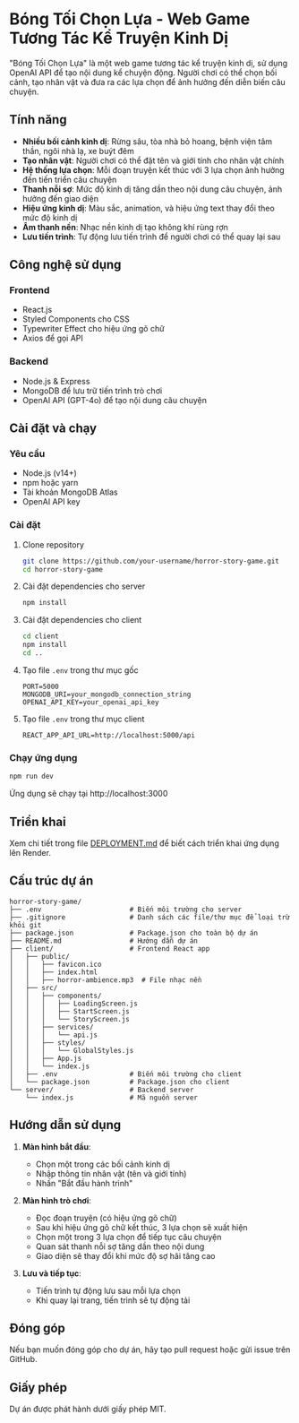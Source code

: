 # Bóng Tối Chọn Lựa - Web Game Tương Tác Kể Truyện Kinh Dị

"Bóng Tối Chọn Lựa" là một web game tương tác kể truyện kinh dị, sử dụng OpenAI API để tạo nội dung kể chuyện động. Người chơi có thể chọn bối cảnh, tạo nhân vật và đưa ra các lựa chọn để ảnh hưởng đến diễn biến câu chuyện.

## Tính năng

- **Nhiều bối cảnh kinh dị**: Rừng sâu, tòa nhà bỏ hoang, bệnh viện tâm thần, ngôi nhà lạ, xe buýt đêm
- **Tạo nhân vật**: Người chơi có thể đặt tên và giới tính cho nhân vật chính
- **Hệ thống lựa chọn**: Mỗi đoạn truyện kết thúc với 3 lựa chọn ảnh hưởng đến tiến triển câu chuyện
- **Thanh nỗi sợ**: Mức độ kinh dị tăng dần theo nội dung câu chuyện, ảnh hưởng đến giao diện
- **Hiệu ứng kinh dị**: Màu sắc, animation, và hiệu ứng text thay đổi theo mức độ kinh dị
- **Âm thanh nền**: Nhạc nền kinh dị tạo không khí rùng rợn
- **Lưu tiến trình**: Tự động lưu tiến trình để người chơi có thể quay lại sau

## Công nghệ sử dụng

### Frontend
- React.js
- Styled Components cho CSS
- Typewriter Effect cho hiệu ứng gõ chữ
- Axios để gọi API

### Backend
- Node.js & Express
- MongoDB để lưu trữ tiến trình trò chơi
- OpenAI API (GPT-4o) để tạo nội dung câu chuyện

## Cài đặt và chạy

### Yêu cầu
- Node.js (v14+)
- npm hoặc yarn
- Tài khoản MongoDB Atlas
- OpenAI API key

### Cài đặt
1. Clone repository
   ```bash
   git clone https://github.com/your-username/horror-story-game.git
   cd horror-story-game
   ```

2. Cài đặt dependencies cho server
   ```bash
   npm install
   ```

3. Cài đặt dependencies cho client
   ```bash
   cd client
   npm install
   cd ..
   ```

4. Tạo file `.env` trong thư mục gốc
   ```
   PORT=5000
   MONGODB_URI=your_mongodb_connection_string
   OPENAI_API_KEY=your_openai_api_key
   ```

5. Tạo file `.env` trong thư mục client
   ```
   REACT_APP_API_URL=http://localhost:5000/api
   ```

### Chạy ứng dụng
```bash
npm run dev
```
Ứng dụng sẽ chạy tại http://localhost:3000

## Triển khai

Xem chi tiết trong file [DEPLOYMENT.md](DEPLOYMENT.md) để biết cách triển khai ứng dụng lên Render.

## Cấu trúc dự án
```
horror-story-game/
├── .env                      # Biến môi trường cho server
├── .gitignore                # Danh sách các file/thư mục để loại trừ khỏi git
├── package.json              # Package.json cho toàn bộ dự án
├── README.md                 # Hướng dẫn dự án
├── client/                   # Frontend React app
│   ├── public/
│   │   ├── favicon.ico
│   │   ├── index.html
│   │   ├── horror-ambience.mp3  # File nhạc nền
│   ├── src/
│   │   ├── components/
│   │   │   ├── LoadingScreen.js
│   │   │   ├── StartScreen.js
│   │   │   └── StoryScreen.js
│   │   ├── services/
│   │   │   └── api.js
│   │   ├── styles/
│   │   │   └── GlobalStyles.js
│   │   ├── App.js
│   │   └── index.js
│   ├── .env                  # Biến môi trường cho client
│   └── package.json          # Package.json cho client
└── server/                   # Backend server
    └── index.js              # Mã nguồn server
```

## Hướng dẫn sử dụng

1. **Màn hình bắt đầu**:
   - Chọn một trong các bối cảnh kinh dị
   - Nhập thông tin nhân vật (tên và giới tính)
   - Nhấn "Bắt đầu hành trình"

2. **Màn hình trò chơi**:
   - Đọc đoạn truyện (có hiệu ứng gõ chữ)
   - Sau khi hiệu ứng gõ chữ kết thúc, 3 lựa chọn sẽ xuất hiện
   - Chọn một trong 3 lựa chọn để tiếp tục câu chuyện
   - Quan sát thanh nỗi sợ tăng dần theo nội dung
   - Giao diện sẽ thay đổi khi mức độ sợ hãi tăng cao

3. **Lưu và tiếp tục**:
   - Tiến trình tự động lưu sau mỗi lựa chọn
   - Khi quay lại trang, tiến trình sẽ tự động tải

## Đóng góp

Nếu bạn muốn đóng góp cho dự án, hãy tạo pull request hoặc gửi issue trên GitHub.

## Giấy phép

Dự án được phát hành dưới giấy phép MIT.
